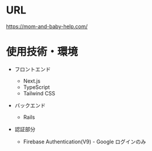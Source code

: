 # URL
https://mom-and-baby-help.com/

# 使用技術・環境
- フロントエンド
  - Next.js
  - TypeScript
  - Tailwind CSS

- バックエンド
  - Rails

- 認証部分
  - Firebase Authentication(V9) - Google ログインのみ

